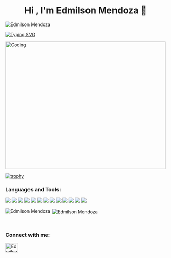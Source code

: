 <h1 align="center">Hi , I'm Edmilson Mendoza 👋 </h1>

<p align="left"> <img src="https://komarev.com/ghpvc/?username=EdmilsonMM&label=Profile%20views&color=0e75b6&style=flat" alt="Edmilson Mendoza" /> </p>

[![Typing SVG](https://readme-typing-svg.herokuapp.com?center=falso&vCenter=falso&lines=Web+Developer)](https://git.io/typing-svg)

<img  alt="Coding" width="100%" height="400" src="https://cutewallpaper.org/26/aesthetic-bedroom-gif-wallpaper/artstation-writing-pilar-de-mena.gif">

[![trophy](https://github-profile-trophy.vercel.app/?username=EdmilsonMM&theme=onedark)](https://github.com/ryo-ma/github-profile-trophy)
  
<h3 align="left">Languages and Tools:</h3>

<span><img src="https://img.shields.io/badge/HTML5-E34F26?style=for-the-badge&logo=html5&logoColor=white"></span>
<span><img src="https://img.shields.io/badge/CSS3-1572B6?style=for-the-badge&logo=css3&logoColor=white"></span>
<span><img src="https://img.shields.io/badge/Sass-CC6699?style=for-the-badge&logo=sass&logoColor=white"></span>
<span><img src="https://img.shields.io/badge/JavaScript-F7DF1E?style=for-the-badge&logo=javascript&logoColor=black"></span>
<span><img src="https://img.shields.io/badge/Vue.js-35495E?style=for-the-badge&logo=vue.js&logoColor=4FC08D"></span>
<span><img src="https://img.shields.io/badge/Bootstrap-563D7C?style=for-the-badge&logo=bootstrap&logoColor=white"></span>
<span><img src="https://img.shields.io/badge/jQuery-0769AD?style=for-the-badge&logo=jquery&logoColor=white"></span>
<span><img src="https://img.shields.io/badge/PHP-777BB4?style=for-the-badge&logo=php&logoColor=white"></span>
<span><img src="https://img.shields.io/badge/Express.js-404D59?style=for-the-badge"></span>
<span><img src="https://img.shields.io/badge/MongoDB-4EA94B?style=for-the-badge&logo=mongodb&logoColor=white"></span>
<span><img src="https://img.shields.io/badge/Netlify-00C7B7?style=for-the-badge&logo=netlify&logoColor=white"></span>
<span><img src="https://img.shields.io/badge/Express.js-404D59?style=for-the-badge"></span>
<span><img src="https://img.shields.io/badge/Node.js-43853D?style=for-the-badge&logo=node.js&logoColor=white"></span>

<p><img align="left" src="https://github-readme-stats.vercel.app/api?username=EdmilsonMM&show_icons=true&theme=dracula" alt="Edmilson Mendoza" /></p>
<p>&nbsp;<img align="center" src="https://github-readme-stats.vercel.app/api/top-langs/?username=EdmilsonMM&layout=compact&theme=dracula" alt="Edmilson Mendoza" /></p>
<br>

<h3 align="left">Connect with me:</h3>
<p>
<a href="https://www.linkedin.com/in/edmilson-yassir-mendoza-miranda-177924229/" target="blank"><img align="center" src="https://cdn-icons-png.flaticon.com/512/2111/2111499.png" alt="Edmilson Mendoza " height="30" width="40" /></a>
</p>

